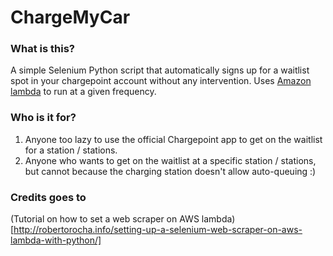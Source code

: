 # ChargeMyCar

### What is this?

A simple Selenium Python script that automatically signs up for a waitlist spot in your chargepoint account without any intervention. Uses [Amazon lambda](https://aws.amazon.com/lambda/) to run at a given frequency. 

### Who is it for? 

1. Anyone too lazy to use the official Chargepoint app to get on the waitlist for a station / stations. 
2. Anyone who wants to get on the waitlist at a specific station / stations, but cannot because the charging station doesn't allow auto-queuing :) 

### Credits goes to 

(Tutorial on how to set a web scraper on AWS lambda)[http://robertorocha.info/setting-up-a-selenium-web-scraper-on-aws-lambda-with-python/]




